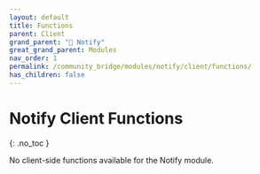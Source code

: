 ```yaml
---
layout: default
title: Functions
parent: Client
grand_parent: "🔔 Notify"
great_grand_parent: Modules
nav_order: 1
permalink: /community_bridge/modules/notify/client/functions/
has_children: false
---
```


# Notify Client Functions
{: .no_toc }

No client-side functions available for the Notify module.

